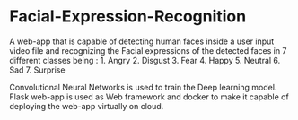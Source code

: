 # Facial-Expression-Recognition
A web-app that is capable of detecting human faces inside a user input video file and recognizing the Facial expressions of the detected faces in 7 different classes being :
    1. Angry
    2. Disgust
    3. Fear
    4. Happy
    5. Neutral
    6. Sad
    7. Surprise
 
Convolutional Neural Networks is used to train the Deep learning model.
Flask web-app is used as Web framework and docker to make it capable of deploying the web-app virtually on cloud.
